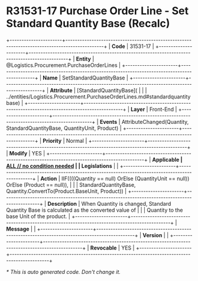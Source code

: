 ﻿---
erp.type: front-end-business-rule
erp.entity: Logistics.Procurement.PurchaseOrderLines
---

# R31531-17 Purchase Order Line - Set Standard Quantity Base (Recalc)
+----------------------+----------------------------------------------------------------------------------------------+
| **Code**             | 31531-17                                                                                     |
+----------------------+----------------------------------------------------------------------------------------------+
| **Entity**           | @Logistics.Procurement.PurchaseOrderLines                                                    |
+----------------------+----------------------------------------------------------------------------------------------+
| **Name**             | SetStandardQuantityBase                                                                      |
+----------------------+----------------------------------------------------------------------------------------------+
| **Attribute**        | [StandardQuantityBase](                                                                      |
|                      | ../entities/Logistics.Procurement.PurchaseOrderLines.md#standardquantitybase)                |
+----------------------+----------------------------------------------------------------------------------------------+
| **Layer**            | Front-End                                                                                    |
+----------------------+----------------------------------------------------------------------------------------------+
| **Events**           | AttributeChanged(Quantity, StandardQuantityBase, QuantityUnit, Product)                      |
+----------------------+----------------------------------------------------------------------------------------------+
| **Priority**         | Normal                                                                                       |
+----------------------+----------------------------------------------------------------------------------------------+
| **Modify**           | YES                                                                                          |
+----------------------+----------------------------------------------------------------------------------------------+
| **Applicable         | [ALL // no condition needed](xref:applicable-legislations)                                   |
| Legislations**       |                                                                                              |
+----------------------+----------------------------------------------------------------------------------------------+
| **Action**           | IIF((((Quantity == null) OrElse (QuantityUnit == null)) OrElse (Product == null)),           |
|                      | StandardQuantityBase, Quantity.ConvertTo(Product.BaseUnit, Product))                         |
+----------------------+----------------------------------------------------------------------------------------------+
| **Description**      | When Quantity is changed, Standard Quantity Base is calculated as the converted value of     |
|                      | Quantity to the base Unit of the product.                                                    |
+----------------------+----------------------------------------------------------------------------------------------+
| **Message**          |                                                                                              |
+----------------------+----------------------------------------------------------------------------------------------+
| **Version**          |                                                                                              |
+----------------------+----------------------------------------------------------------------------------------------+
| **Revocable**        | YES                                                                                          |
+----------------------+----------------------------------------------------------------------------------------------+

*\* This is auto generated code. Don't change it.*
